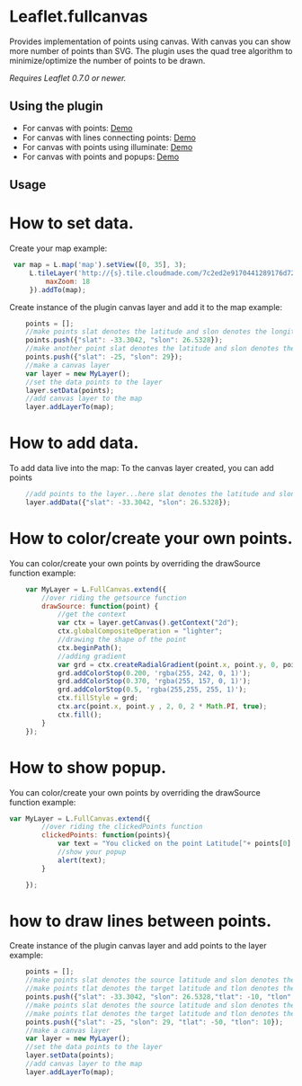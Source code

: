 Leaflet.fullcanvas
=====================

Provides implementation of points using canvas. 
With canvas you can show more number of points than SVG.
The plugin uses the quad tree algorithm to minimize/optimize the number of points to be drawn.

*Requires Leaflet 0.7.0 or newer.*

## Using the plugin

* For canvas with points: [Demo](http://cyrilcherian.github.io/Leaflet-Fullcanvas/demo/Canvas-With-Points.html)
* For canvas with lines connecting points: [Demo](http://cyrilcherian.github.io/Leaflet-Fullcanvas/demo/Canvas-With-Lines.html)
* For canvas with points using illuminate: [Demo](http://cyrilcherian.github.io/Leaflet-Fullcanvas/demo/Canvas-With-Illuminate-Points.html)
* For canvas with points and popups: [Demo](http://cyrilcherian.github.io/Leaflet-Fullcanvas/demo/Canvas-With-Points-Poups.html)


## Usage

# How to set data.

Create your map example:

```javascript
 var map = L.map('map').setView([0, 35], 3);
     L.tileLayer('http://{s}.tile.cloudmade.com/7c2ed2e9170441289176d725eb0ca615/999/256/{z}/{x}/{y}.png', {
         maxZoom: 18
     }).addTo(map);
```
Create instance of the plugin canvas layer and add it to the map example:
```javascript
    points = [];
    //make points slat denotes the latitude and slon denotes the longitude
    points.push({"slat": -33.3042, "slon": 26.5328});
    //make another point slat denotes the latitude and slon denotes the longitude
    points.push({"slat": -25, "slon": 29});
    //make a canvas layer
    var layer = new MyLayer();
    //set the data points to the layer
    layer.setData(points);
    //add canvas layer to the map
    layer.addLayerTo(map);
```

# How to add data.

To add data live into the map:
To the canvas layer created, you can add points

```javascript
    //add points to the layer...here slat denotes the latitude and slon denotes the longitude
    layer.addData({"slat": -33.3042, "slon": 26.5328});
```

# How to color/create your own points.

You can color/create your own points by overriding the drawSource function example:
```javascript
    var MyLayer = L.FullCanvas.extend({
        //over riding the getsource function
        drawSource: function(point) {
            //get the context
            var ctx = layer.getCanvas().getContext("2d");
            ctx.globalCompositeOperation = "lighter";
            //drawing the shape of the point
            ctx.beginPath();
            //adding gradient 
            var grd = ctx.createRadialGradient(point.x, point.y, 0, point.x, point.y, 10);
            grd.addColorStop(0.200, 'rgba(255, 242, 0, 1)');
            grd.addColorStop(0.370, 'rgba(255, 157, 0, 1)');
            grd.addColorStop(0.5, 'rgba(255,255, 255, 1)');
            ctx.fillStyle = grd;
            ctx.arc(point.x, point.y , 2, 0, 2 * Math.PI, true);
            ctx.fill();
        }
    });
```

# How to show popup.
You can color/create your own points by overriding the drawSource function example:
```javascript
var MyLayer = L.FullCanvas.extend({
        //over riding the clickedPoints function
        clickedPoints: function(points){
            var text = "You clicked on the point Latitude["+ points[0].data.slat + "] Longitude["+ points[0].data.slon + "]";
            //show your popup
            alert(text);
        }

    });
```

# how to draw lines between points.

Create instance of the plugin canvas layer and add points to the layer example:
```javascript
    points = [];
    //make points slat denotes the source latitude and slon denotes the source longitude 
    //make points tlat denotes the target latitude and tlon denotes the target longitude 
    points.push({"slat": -33.3042, "slon": 26.5328,"tlat": -10, "tlon": 15});
    //make points slat denotes the source latitude and slon denotes the source longitude 
    //make points tlat denotes the target latitude and tlon denotes the target longitude 
    points.push({"slat": -25, "slon": 29, "tlat": -50, "tlon": 10});
    //make a canvas layer
    var layer = new MyLayer();
    //set the data points to the layer
    layer.setData(points);
    //add canvas layer to the map
    layer.addLayerTo(map);
```


